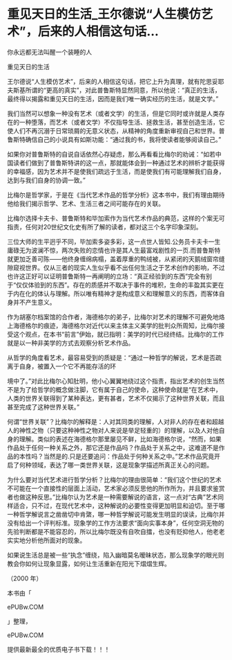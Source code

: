 # 重见天日的生活_王尔德说“人生模仿艺术”，后来的人相信这句话...

你永远都无法叫醒一个装睡的人

重见天日的生活

王尔德说“人生模仿艺术”，后来的人相信这句话，把它上升为真理，就有陀思妥耶夫斯基所谓的“更高的真实”，对此普鲁斯特显然同意，所以他说：“真正的生活，最终得以揭露和重见天日的生活，因而是我们唯一确实经历的生活，就是文学。”

我们当然可以想象一种没有艺术（或者文学）的生活，但是它同时或许就是人类存在的一种堕落，而艺术（或者文学）不仅指导生活、拯救生活，甚至创造生活，它使人们不再沉溺于日常琐屑的无意义状态，从精神的角度重新审视自己和世界。普鲁斯特确信自己的小说具有如斯功能：“通过我的书，我将使读者能够阅读自己。”

如果你对普鲁斯特的自说自话依然心存疑虑，那么再看看比梅尔的劝诫：“如若中国读者们做到了普鲁斯特讲的这一点，那就能体会到一种通过艺术的辨析才能获得的幸福感，因为艺术并不是使我们疏远于生活，而是使我们有可能理解我们自身，达到与我们自身的协调一致。”

比梅尔是哲学家，于是在《当代艺术作品的哲学分析》这本书中，我们有理由期待他给我们揭示哲学、艺术、生活三者之间可能存在的关联。

比梅尔选择卡夫卡、普鲁斯特和毕加索作为当代艺术作品的典范，这样的个案无可指责，任何对20世纪文化史有所了解的读者，都对这三个名字印象深刻。

三位大师的生平迥乎不同，毕加索多姿多彩，这一点世人皆知.公务员卡夫卡一生庸碌无为波澜不惊，两次失败的恋情也许是其人生最富戏剧性的一页.而普鲁斯特就更加乏善可陈——他终身缠绵病榻，盖着厚重的鸭绒被，从紧闭的天鹅绒窗帘缝隙窥视世界。仅从三者的现实人生似乎看不出任何生活之于艺术创作的影响，不过也许这正好可以证明普鲁斯特一再阐明的立场：“真正经验到的东西”完全有别于“仅仅体验到的东西”。存在的质感并不取决于事件的堆积，生命的丰盈其实更在于内在化的体认与理解。所以唯有精神才是构成意义和理解意义的东西，而客体自身并不产生意义。

作为胡塞尔档案馆的合作者，海德格尔的弟子，比梅尔对艺术的理解不可避免地烙上海德格尔的痕迹，海德格尔对近代以来主体主义美学的批判众所周知，比梅尔接受这个观点，在本书“前言”伊始，就已指明：美学的时代已经终结。比梅尔的工作就是以一种非美学的方式去观察分析艺术作品。

从哲学的角度看艺术，最容易受到的质疑是：“通过一种哲学的解说，艺术是否疏离于自身，被置入一个它不再能存活的环

境中了。”对此比梅尔心知肚明，他小心翼翼地绕过这个指责，指出艺术的创生当然不是为了给哲学的概念做注脚，它有属于自己的使命，这种使命就是“在艺术中，人类的世界关联得到了某种表达，更有甚者，艺术不仅揭示了这种世界关联，而且甚至完成了这种世界关联。”

何谓“世界关联”？比梅尔的解释是：人对其同类的理解，人对非人的存在者和超越人的神性之物（只要这种神性之物对人来说是举足轻重的）的理解，以及人对他自身的理解。类似的表述在海德格尔那里屡见不鲜，比如海德格尔说，“然而，如果作品处于任何一种关系之外，那它还是作品吗？作品处于关系之中，这难道不是作品的本性吗？当然是的.只是还要追问：作品处于何种关系之中。”艺术作品究竟开启了何种领域，表达了哪一类世界关联，这是现象学描述所真正关心的问题。

为什么要对当代艺术进行哲学分析？比梅尔的理由很简单：“我们这个世纪的艺术不可能在一个直接性的层面上活动，艺术家必须反思他的所作所为，并且要求鉴赏者也做这种反思。”比梅尔认为艺术是一种需要解说的语言，这一点对“古典”艺术同样适合，只不过，在现代艺术中，这种解说的必要性变得更加明显和迫切。至于哪一种哲学解说言之凿凿切中肯綮，哪一种哲学解说可能发生明显的误读，比梅尔并没有给出一个评判标准。现象学的工作方法要求“面向实事本身”，任何空洞无物的先验判断都是不能容忍的，所以比梅尔既没有自吹自擂，也没有贬抑他人，他老老实实地分析他所面对的现象。

如果说生活总是被一些“执念”缠绕，陷入幽暗莫名暧昧状态，那么现象学的眼光则教会你如何让现象显露，如何让生活重新在阳光下熠熠生辉。

（2000 年）

本书由「

ePUBw.COM

」整理，

ePUBw.COM

提供最新最全的优质电子书下载！！！